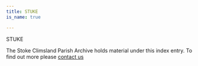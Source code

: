 ```yaml
---
title: STUKE
is_name: true

---
```


STUKE


The Stoke Climsland Parish Archive holds material under this index entry. To find out more please [contact us](/contact/)
